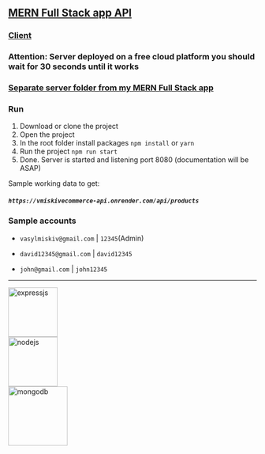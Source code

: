 ## [MERN Full Stack app API](https://vmiskivecommerce-api.onrender.com) 

### [Client](https://github.com/vasylmiskiv/ecommerce-client)

### Attention: Server deployed on a free cloud platform you should wait for 30 seconds until it works

### [Separate server folder from my MERN Full Stack app](https://github.com/vasylmiskiv/fullstack-ecommerceapp)

### Run
1. Download or clone the project
2. Open the project
3. In the root folder install packages `npm install` or `yarn`
4. Run the project `npm run start`
5. Done. Server is started and listening port 8080 (documentation will be ASAP)


Sample working data to get:
##### `https://vmiskivecommerce-api.onrender.com/api/products`

### Sample accounts

- `vasylmiskiv@gmail.com` | `12345`(Admin)

- `david12345@gmail.com` | `david12345`

- `john@gmail.com` | `john12345`

---

<img src="https://ibb.co/Dz7vr8n" alt="expressjs" width = 100px>
<br/>
<img src="https://cdn.freebiesupply.com/logos/large/2x/nodejs-1-logo-svg-vector.svg"  alt="nodejs" width = 100px >
<br/>
<img src="https://upload.wikimedia.org/wikipedia/commons/9/93/MongoDB_Logo.svg" alt="mongodb" width = 120px>
